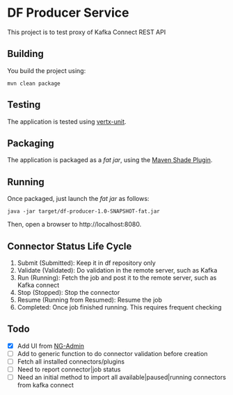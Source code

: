 # DF Producer Service

This project is to test proxy of Kafka Connect REST API

## Building

You build the project using:

```
mvn clean package
```

## Testing

The application is tested using [vertx-unit](http://vertx.io/docs/vertx-unit/java/).

## Packaging

The application is packaged as a _fat jar_, using the 
[Maven Shade Plugin](https://maven.apache.org/plugins/maven-shade-plugin/).

## Running

Once packaged, just launch the _fat jar_ as follows:

```
java -jar target/df-producer-1.0-SNAPSHOT-fat.jar
```

Then, open a browser to http://localhost:8080.

## Connector Status Life Cycle
1. Submit (Submitted): Keep it in df repository only
1. Validate (Validated): Do validation in the remote server, such as Kafka
1. Run (Running): Fetch the job and post it to the remote server, such as Kafka connect
1. Stop (Stopped): Stop the connector
1. Resume (Running from Resumed): Resume the job
1. Completed: Once job finished running. This requires frequent checking

## Todo
- [x] Add UI from [NG-Admin](https://github.com/marmelab/ng-admin)
- [ ] Add to generic function to do connector validation before creation
- [ ] Fetch all installed connectors/plugins
- [ ] Need to report connector|job status
- [ ] Need an initial method to import all available|paused|running connectors from kafka connect
